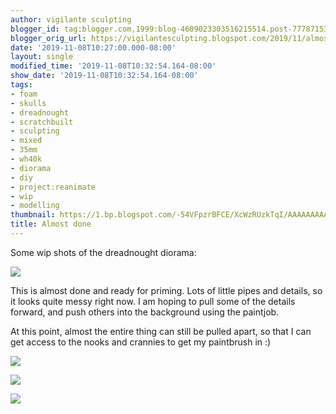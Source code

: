 ```yaml
---
author: vigilante sculpting
blogger_id: tag:blogger.com,1999:blog-4609023303516215514.post-7778715372105044898
blogger_orig_url: https://vigilantesculpting.blogspot.com/2019/11/almost-done.html
date: '2019-11-08T10:27:00.000-08:00'
layout: single
modified_time: '2019-11-08T10:32:54.164-08:00'
show_date: '2019-11-08T10:32:54.164-08:00'
tags:
- foam
- skulls
- dreadnought
- scratchbuilt
- sculpting
- mixed
- 35mm
- wh40k
- diorama
- diy
- project:reanimate
- wip
- modelling
thumbnail: https://1.bp.blogspot.com/-54VFpzrBFCE/XcWzRUzkTqI/AAAAAAAAAnA/aTTdx1BJ1eQebPeRFKxFgXZR7dVmA2-rACLcBGAsYHQ/s320-c/IMG_20191108_003316.jpg
title: Almost done
---
```

Some wip shots of the dreadnought diorama:  
  

![](https://1.bp.blogspot.com/-54VFpzrBFCE/XcWzRUzkTqI/AAAAAAAAAnA/aTTdx1BJ1eQebPeRFKxFgXZR7dVmA2-rACLcBGAsYHQ/s1600/IMG_20191108_003316.jpg)

  
This is almost done and ready for priming. Lots of little pipes and
details, so it looks quite messy right now. I am hoping to pull some of
the details forward, and push others into the background using the
paintjob.  
  
At this point, almost the entire thing can still be pulled apart, so
that I can get access to the nooks and crannies to get my paintbrush in
:)  
  

![](https://1.bp.blogspot.com/-Wp5PpdzdrQE/XcWzVLboiJI/AAAAAAAAAnM/zU0MNehxBkwuJSeeQC5unSj6dFdxFUSYQCLcBGAsYHQ/s1600/IMG_20191108_003118.jpg)

  

![](https://1.bp.blogspot.com/-3CKzf7PybMg/XcWzVFTmB7I/AAAAAAAAAnE/4bXQ0KBeydca86m7-6GCLhNASyAO2AqRwCLcBGAsYHQ/s1600/IMG_20191108_003134.jpg)

  

![](https://1.bp.blogspot.com/-q-Y-5nMZ5Uc/XcWzVB9CpoI/AAAAAAAAAnI/6Xsv1JPsWEsEvAjz16G71EUbkQXldWMGACLcBGAsYHQ/s1600/IMG_20191108_003155.jpg)

  
